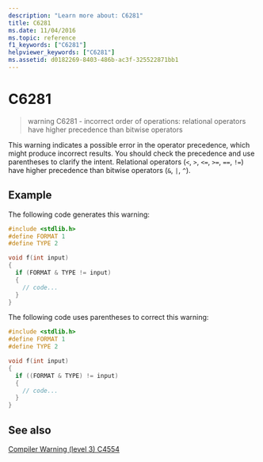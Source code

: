 ```yaml
---
description: "Learn more about: C6281"
title: C6281
ms.date: 11/04/2016
ms.topic: reference
f1_keywords: ["C6281"]
helpviewer_keywords: ["C6281"]
ms.assetid: d0182269-8403-486b-ac3f-325522871bb1
---
```

# C6281

> warning C6281 - incorrect order of operations: relational operators have higher precedence than bitwise operators

This warning indicates a possible error in the operator precedence, which might produce incorrect results. You should check the precedence and use parentheses to clarify the intent. Relational operators (`<`, `>`, `<=`, `>=`, `==`, `!=`) have higher precedence than bitwise operators (`&`, `|`, `^`).

## Example

The following code generates this warning:

```cpp
#include <stdlib.h>
#define FORMAT 1
#define TYPE 2

void f(int input)
{
  if (FORMAT & TYPE != input)
  {
    // code...
  }
}
```

The following code uses parentheses to correct this warning:

```cpp
#include <stdlib.h>
#define FORMAT 1
#define TYPE 2

void f(int input)
{
  if ((FORMAT & TYPE) != input)
  {
    // code...
  }
}
```

## See also

[Compiler Warning (level 3) C4554](../error-messages/compiler-warnings/compiler-warning-level-3-c4554.md)
